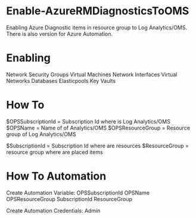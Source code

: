 # Enable-AzureRMDiagnosticsToOMS
Enabling Azure Diagnostic items in resource group to Log Analytics/OMS. There is also version for Azure Automation.



# Enabling
Network Security Groups
Virtual Machines
Network Interfaces
Virtual Networks
Databases
Elasticpools
Key Vaults


# How To
$OPSSubscriptionId = Subscription Id where is Log Analytics/OMS
$OPSName = Name of of Analytics/OMS
$OPSResourceGroup = Resource group of Log Analytics/OMS

$SubscriptionId = Subscription Id where are resources
$ResourceGroup = resource group where are placed items


# How To Automation

Create Automation Variable:
OPSSubscriptionId
OPSName
OPSResourceGroup
SubscriptionId
ResourceGroup

Create Automation Credentials:
Admin
